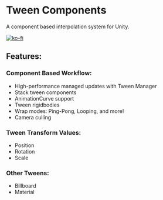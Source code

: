 # Tween Components

A component based interpolation system for Unity.

[![ko-fi](https://ko-fi.com/img/githubbutton_sm.svg)](https://ko-fi.com/S6S8EKDY5)

## Features:

### Component Based Workflow:
* High-performance managed updates with Tween Manager
* Stack tween components
* AnimationCurve support
* Tween rigidbodies
* Wrap modes: Ping-Pong, Looping, and more!
* Camera culling

### Tween Transform Values:
* Position
* Rotation
* Scale

### Other Tweens:
* Billboard
* Material
